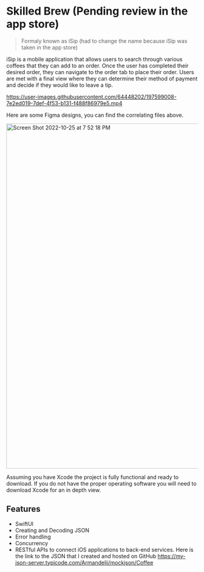 # Skilled Brew (Pending review in the app store)
> Formaly known as iSip (had to change the name because iSip was taken in the app store)

 iSip is a mobile application that allows users to search through various coffees that they can add to an order.
Once the user has completed their desired order, they can navigate to the order tab to place their order.
Users are met with a final view where they can determine their method of payment and decide if they would like to leave
a tip.


https://user-images.githubusercontent.com/64448202/197599008-7e2ed019-7def-4f53-b131-f488f86979e5.mp4    


Here are some Figma designs, you can find the correlating files above. 

<img width="908" alt="Screen Shot 2022-10-25 at 7 52 18 PM" src="https://user-images.githubusercontent.com/64448202/197902974-af3e38b1-0aa3-4e96-8f7b-ebe82c02284b.png">





Assuming you have Xcode the project is fully functional and ready to download. If you do not have the proper operating
software you will need to download Xcode for an in depth view.

## Features

* SwiftUI
* Creating and Decoding JSON
* Error handling
* Concurrency 
* RESTful APIs to connect iOS applications to back-end services.
Here is the link to the JSON that I created and hosted on GitHub https://my-json-server.typicode.com/Armandelij/mockjson/Coffee 







